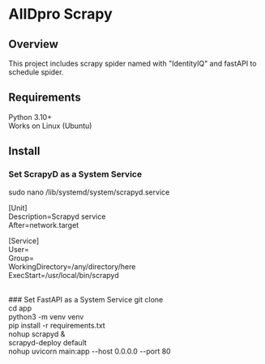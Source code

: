 # AIIDpro Scrapy
## Overview
This project includes scrapy spider named with "IdentityIQ" and fastAPI to schedule spider.
## Requirements
Python 3.10+
<br>
Works on Linux (Ubuntu)
## Install
### Set ScrapyD as a System Service
sudo nano /lib/systemd/system/scrapyd.service

<p>
  [Unit]<br>
  Description=Scrapyd service<br>
  After=network.target<br>

  [Service]<br>
  User=<Your-User><br>
  Group=<USER-GROUP><br>
  WorkingDirectory=/any/directory/here<br>
  ExecStart=/usr/local/bin/scrapyd<br>
</p>
<br>
### Set FastAPI as a System Service
git clone
<br>
cd app
<br>
python3 -m venv venv
<br>
pip install -r requirements.txt
<br>
nohup scrapyd &
<br>
scrapyd-deploy default
<br>
nohup uvicorn main:app --host 0.0.0.0 --port 80
